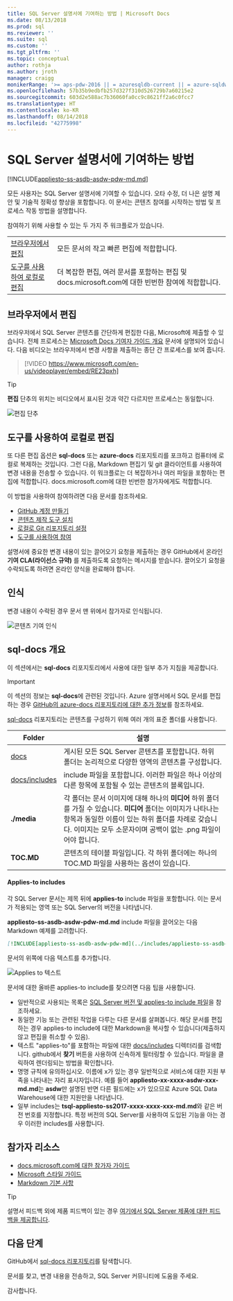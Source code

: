 ```yaml
---
title: SQL Server 설명서에 기여하는 방법 | Microsoft Docs
ms.date: 08/13/2018
ms.prod: sql
ms.reviewer: ''
ms.suite: sql
ms.custom: ''
ms.tgt_pltfrm: ''
ms.topic: conceptual
author: rothja
ms.author: jroth
manager: craigg
monikerRange: '>= aps-pdw-2016 || = azuresqldb-current || = azure-sqldw-latest || >= sql-server-2016 || >= sql-server-linux-2017 || = sqlallproducts-allversions'
ms.openlocfilehash: 57b35b9edbfb257d327f310d526729b7a60215e2
ms.sourcegitcommit: 603d2e588ac7b36060fa0cc9c8621ff2a6c0fcc7
ms.translationtype: HT
ms.contentlocale: ko-KR
ms.lasthandoff: 08/14/2018
ms.locfileid: "42775998"
---
```

# <a name="how-to-contribute-to-sql-server-documentation"></a>SQL Server 설명서에 기여하는 방법

[!INCLUDE[appliesto-ss-asdb-asdw-pdw-md.md](../includes/appliesto-ss-asdb-asdw-pdw-md.md)]

모든 사용자는 SQL Server 설명서에 기여할 수 있습니다. 오타 수정, 더 나은 설명 제안 및 기술적 정확성 향상을 포함합니다. 이 문서는 콘텐츠 참여를 시작하는 방법 및 프로세스 작동 방법을 설명합니다.

참여하기 위해 사용할 수 있는 두 가지 주 워크플로가 있습니다.

|||
|---|---|
| [브라우저에서 편집](#githubui) | 모든 문서의 작고 빠른 편집에 적합합니다. |
| [도구를 사용하여 로컬로 편집](#tools) | 더 복잡한 편집, 여러 문서를 포함하는 편집 및 docs.microsoft.com에 대한 빈번한 참여에 적합합니다. |

## <a id="githubui"></a> 브라우저에서 편집

브라우저에서 SQL Server 콘텐츠를 간단하게 편집한 다음, Microsoft에 제출할 수 있습니다. 전체 프로세스는 [Microsoft Docs 기여자 가이드 개요](https://docs.microsoft.com/contribute/#quick-edits-to-existing-documents) 문서에 설명되어 있습니다. 다음 비디오는 브라우저에서 변경 사항을 제출하는 종단 간 프로세스를 보여 줍니다.

> [!VIDEO https://www.microsoft.com/en-us/videoplayer/embed/RE23pxh]

> [!TIP]
> **편집** 단추의 위치는 비디오에서 표시된 것과 약간 다르지만 프로세스는 동일합니다.
>
> ![편집 단추](./media/sql-server-docs-contribute/edit-sql-server-docs.png)

## <a id="tools"></a> 도구를 사용하여 로컬로 편집

또 다른 편집 옵션은 **sql-docs** 또는 **azure-docs** 리포지토리를 포크하고 컴퓨터에 로컬로 복제하는 것입니다. 그런 다음, Markdown 편집기 및 git 클라이언트를 사용하여 변경 내용을 전송할 수 있습니다. 이 워크플로는 더 복잡하거나 여러 파일을 포함하는 편집에 적합합니다. docs.microsoft.com에 대한 빈번한 참가자에게도 적합합니다.

이 방법을 사용하여 참여하려면 다음 문서를 참조하세요.

- [GitHub 계정 만들기](https://docs.microsoft.com/contribute/get-started-setup-github)
- [콘텐츠 제작 도구 설치](https://docs.microsoft.com/contribute/get-started-setup-tools)
- [로컬로 Git 리포지토리 설정](https://docs.microsoft.com/contribute/get-started-setup-local)
- [도구를 사용하여 참여](https://docs.microsoft.com/contribute/how-to-write-workflows-major)

설명서에 중요한 변경 내용이 있는 끌어오기 요청을 제출하는 경우 GitHub에서 온라인 **기여 CLA(라이선스 규약)** 를 제출하도록 요청하는 메시지를 받습니다. 끌어오기 요청을 수락되도록 하려면 온라인 양식을 완료해야 합니다.

## <a name="recognition"></a>인식

변경 내용이 수락된 경우 문서 맨 위에서 참가자로 인식됩니다.

![콘텐츠 기여 인식](./media/sql-server-docs-contribute/contribution-recognition.png)

## <a name="sql-docs-overview"></a>sql-docs 개요

이 섹션에서는 **sql-docs** 리포지토리에서 사용에 대한 일부 추가 지침을 제공합니다.

> [!IMPORTANT]
> 이 섹션의 정보는 **sql-docs**에 관련된 것입니다. Azure 설명서에서 SQL 문서를 편집하는 경우 [GitHub의 azure-docs 리포지토리에 대한 추가 정보](https://github.com/MicrosoftDocs/azure-docs/blob/master/README.md)를 참조하세요.

[sql-docs](https://github.com/MicrosoftDocs/sql-docs) 리포지토리는 콘텐츠를 구성하기 위해 여러 개의 표준 폴더를 사용합니다.

| Folder | 설명 |
|---|---|
| [docs](https://github.com/MicrosoftDocs/sql-docs/tree/live/docs) | 게시된 모든 SQL Server 콘텐츠를 포함합니다. 하위 폴더는 논리적으로 다양한 영역의 콘텐츠를 구성합니다. |
| [docs/includes](https://github.com/MicrosoftDocs/sql-docs/tree/live/docs/includes) | include 파일을 포함합니다. 이러한 파일은 하나 이상의 다른 항목에 포함될 수 있는 콘텐츠의 블록입니다. |
| **./media** | 각 폴더는 문서 이미지에 대해 하나의 **미디어** 하위 폴더를 가질 수 있습니다. **미디어** 폴더는 이미지가 나타나는 항목과 동일한 이름이 있는 하위 폴더를 차례로 갖습니다. 이미지는 모두 소문자이며 공백이 없는 .png 파일이어야 합니다. |
| **TOC.MD** | 콘텐츠의 테이블 파일입니다. 각 하위 폴더에는 하나의 TOC.MD 파일을 사용하는 옵션이 있습니다. |

#### <a name="applies-to-includes"></a>Applies-to includes

각 SQL Server 문서는 제목 뒤에 **applies-to** include 파일을 포함합니다. 이는 문서가 적용되는 영역 또는 SQL Server의 버전을 나타냅니다.

**appliesto-ss-asdb-asdw-pdw-md.md** include 파일을 끌어오는 다음 Markdown 예제를 고려합니다.

```Markdown
[!INCLUDE[appliesto-ss-asdb-asdw-pdw-md](../includes/appliesto-ss-asdb-asdw-pdw-md.md)]
```

문서의 위쪽에 다음 텍스트를 추가합니다.

![Applies to 텍스트](./media/sql-server-docs-contribute/applies-to.png)

문서에 대한 올바른 applies-to include를 찾으려면 다음 팁을 사용합니다.

- 일반적으로 사용되는 목록은 [SQL Server 버전 및 applies-to include 파일](applies-to-includes.md)을 참조하세요.
- 동일한 기능 또는 관련된 작업을 다루는 다른 문서를 살펴봅니다. 해당 문서를 편집하는 경우 applies-to include에 대한 Markdown을 복사할 수 있습니다(제출하지 않고 편집을 취소할 수 있음).
- 텍스트 "applies-to"를 포함하는 파일에 대한 [docs/includes](https://github.com/MicrosoftDocs/sql-docs/tree/live/docs/includes) 디렉터리를 검색합니다. github에서 **찾기** 버튼을 사용하여 신속하게 필터링할 수 있습니다. 파일을 클릭하여 렌더링되는 방법을 확인합니다.
- 명명 규칙에 유의하십시오. 이름에 x가 있는 경우 일반적으로 서비스에 대한 지원 부족을 나타내는 자리 표시자입니다. 예를 들어 **appliesto-xx-xxxx-asdw-xxx-md.md**는 **asdw**만 설명된 반면 다른 필드에는 x가 있으므로 Azure SQL Data Warehouse에 대한 지원만을 나타냅니다.
- 일부 includes는 **tsql-appliesto-ss2017-xxxx-xxxx-xxx-md.md**와 같은 버전 번호를 지정합니다. 특정 버전의 SQL Server를 사용하여 도입된 기능을 아는 경우 이러한 includes를 사용합니다.

## <a name="contributor-resources"></a>참가자 리소스

- [docs.microsoft.com에 대한 참가자 가이드](https://docs.microsoft.com/en-us/contribute/)
- [Microsoft 스타일 가이드](https://docs.microsoft.com/en-us/teamblog/style-guide)
- [Markdown 기본 사항](https://help.github.com/articles/getting-started-with-writing-and-formatting-on-github/)

> [!TIP]
> 설명서 피드백 외에 제품 피드백이 있는 경우 [여기에서 SQL Server 제품에 대한 피드백을 제공합니다](https://feedback.azure.com/forums/908035-sql-server).

## <a name="next-steps"></a>다음 단계

GitHub에서 [sql-docs 리포지토리](https://github.com/MicrosoftDocs/sql-docs)를 탐색합니다.

문서를 찾고, 변경 내용을 전송하고, SQL Server 커뮤니티에 도움을 주세요. 

감사합니다.